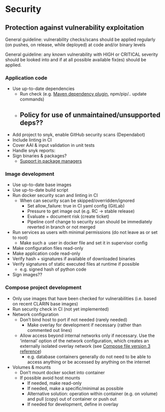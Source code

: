 # Security

## Protection against vulnerability exploitation

General guideline: vulnerability checks/scans should be applied regularly (on pushes, on release, while deployed) at code and/or binary levels

General guideline: any known vulnerability with HIGH or CRITICAL severity should be looked into and if at all possible available fix(es) should be applied.

### Application code

- Use up-to-date dependencies
   - Run check (e.g. [Maven dependency plugin](https://maven.apache.org/plugins/maven-dependency-plugin/analyze-mojo.html), npm/pip/.. update commands)
   - Policy for use of unmaintained/unsupported deps??
      -
- Add project to snyk, enable GitHub security scans (Dependabot)
- Include linting in CI
- Cover AAI & input validation in unit tests
- Handle snyk reports: <todo include link to flowchart>
- Sign binaries & packages?
   - [Support in package managers](https://blog.tidelift.com/the-state-of-package-signing-across-package-managers)

### Image development

- Use up-to-date base images
- Use up-to-date build script
- Run docker security scan and linting in CI
   - When can security scan be skipped/overridden/ignored
      - Set allow\_failure: true in CI yaml config (GitLab)
      - Pressure to get image out (e.g. RC -> stable release)
      - Evaluate + document risk (create ticket)
      - Pipeline conf change to security scan should be immediately reverted in branch or not merged
- Run services as users with minimal permissions (do not leave as or set to root)
   - Make such a  user in docker file and set it in supervisor config
- Make configuration files read-only
- Make application code read-only
- Verify hash + signatures if available of downloaded binaries
- Verify signatures of static executed files at runtime if possible
   - e.g. signed hash of python code
- Sign images??

### Compose project development

- Only use images that have been checked for vulnerabilities (i.e. based on recent CLARIN base images)
- Run security check in CI (not yet implemented)
- Network configuration
   - Don’t bind host to port if not needed (rarely needed)
      - Make overlay for development if necessary (rather than commented out lines)
   - Allow access beyond internal networks only if necessary. Use the ‘internal’ option of the network configuration, which creates an ​​externally isolated overlay network (see [Compose file version 3 reference](https://docs.docker.com/compose/compose-file/compose-file-v3/#internal))
      - e.g. database containers generally do not need to be able to access anything or be accessed by anything on the internet
- Volumes & mounts
   - Don’t mount docker socket into container
   - If possible avoid host mounts
      - If needed, make read-only
      - If needed, make a specific/minimal as possible
      - Alternative solution: operation within container (e.g. on volume) and pull (copy) out of container or push out
      - If needed for development, define in overlay
